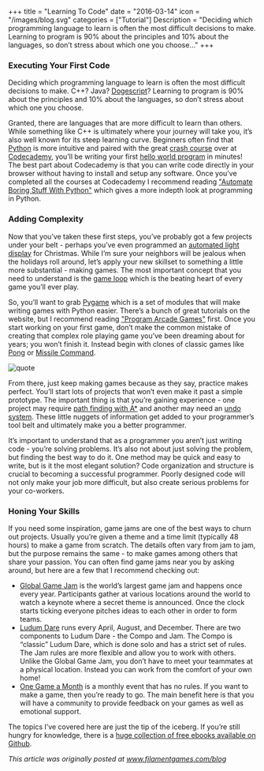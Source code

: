 +++
title = "Learning To Code"
date = "2016-03-14"
icon = "/images/blog.svg"
categories = ["Tutorial"]
Description = "Deciding which programming language to learn is often the most difficult decisions to make. Learning to program is 90% about the principles and 10% about the languages, so don’t stress about which one you choose..."
+++

### Executing Your First Code

Deciding which programming language to learn is often the most difficult decisions to make. C++? Java? [Dogescript](https://dogescript.com/)? Learning to program is 90% about the principles and 10% about the languages, so don’t stress about which one you choose.

Granted, there are languages that are more difficult to learn than others. While something like C++ is ultimately where your journey will take you, it’s also well known for its steep learning curve. Beginners often find that [Python](https://www.python.org/) is more intuitive and paired with the great [crash course](https://www.codecademy.com/learn/python) over at [Codecademy](https://www.codecademy.com/learn), you’ll be writing your first [hello world program](https://en.wikipedia.org/wiki/%22Hello,_World!%22_program) in minutes! The best part about Codecademy is that you can write code directly in your browser without having to install and setup any software. Once you’ve completed all the courses at Codecademy I recommend reading ["Automate Boring Stuff With Python"](https://automatetheboringstuff.com/) which gives a more indepth look at programming in Python.

### Adding Complexity
Now that you’ve taken these first steps, you’ve probably got a few projects under your belt - perhaps you’ve even programmed an [automated light display](http://www.instructables.com/id/Raspberry-Pi-Christmas-Tree-Light-Show/) for Christmas. While I’m sure your neighbors will be jealous when the holidays roll around, let’s apply your new skillset to something a little more substantial - making games. The most important concept that you need to understand is the [game loop](http://gameprogrammingpatterns.com/game-loop.html) which is the beating heart of every game you’ll ever play.

So, you’ll want to grab [Pygame](http://pygame.org/hifi.html) which is a set of modules that will make writing games with Python easier. There’s a bunch of great tutorials on the website, but I recommend reading ["Program Arcade Games"](http://programarcadegames.com/index.php?lang=en) first. Once you start working on your first game, don’t make the common mistake of creating that complex role playing game you’ve been dreaming about for years; you won’t finish it. Instead begin with clones of classic games like [Pong](https://en.wikipedia.org/wiki/Pong) or [Missile Command](https://en.wikipedia.org/wiki/Missile_Command).

<img class="img-responsive" src="https://d2kx2fvqbvh3da.cloudfront.net/sites/default/files/blog-article-images/StaffQuotes_AJ.png" alt="quote">

From there, just keep making games because as they say, practice makes perfect. You’ll start lots of projects that won’t even make it past a simple prototype. The important thing is that you’re gaining experience - one project may require [path finding with A*](http://www.redblobgames.com/pathfinding/a-star/introduction.html) and another may need an [undo system](http://gameprogrammingpatterns.com/command.html). These little nuggets of information get added to your programmer’s tool belt and ultimately make you a better programmer.

It’s important to understand that as a programmer you aren’t just writing code - you’re solving problems. It’s also not about just solving the problem, but finding the best way to do it. One method may be quick and easy to write, but is it the most elegant solution? Code organization and structure is crucial to becoming a successful programmer. Poorly designed code will not only make your job more difficult, but also create serious problems for your co-workers.

### Honing Your Skills
If you need some inspiration, game jams are one of the best ways to churn out projects. Usually you’re given a theme and a time limit (typically 48 hours) to make a game from scratch. The details often vary from jam to jam, but the purpose remains the same - to make games among others that share your passion. You can often find game jams near you by asking around, but here are a few that I recommend checking out:

 * [Global Game Jam](http://globalgamejam.org/) is the world’s largest game jam and happens once every year. Participants gather at various locations around the world to watch a keynote where a secret theme is announced. Once the clock starts ticking everyone pitches ideas to each other in order to form teams.
 * [Ludum Dare](http://ludumdare.com/compo/) runs every April, August, and December. There are two components to Ludum Dare - the Compo and Jam. The Compo is “classic” Ludum Dare, which is done solo and has a strict set of rules. The Jam rules are more flexible and allow you to work with others. Unlike the Global Game Jam, you don’t have to meet your teammates at a physical location. Instead you can work from the comfort of your own home!
 * [One Game a Month](http://www.onegameamonth.com/) is a monthly event that has no rules. If you want to make a game, then you’re ready to go. The main benefit here is that you will have a community to provide feedback on your games as well as emotional support.

The topics I’ve covered here are just the tip of the iceberg. If you’re still hungry for knowledge, there is a [huge collection of free ebooks available on Github](https://github.com/vhf/free-programming-books/blob/master/free-programming-books.md).

*This article was originally posted at www.filamentgames.com/blog*
